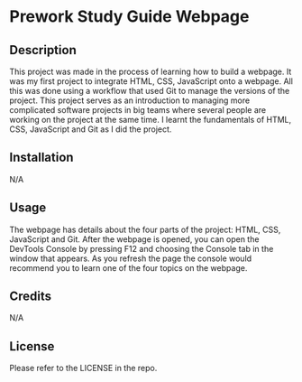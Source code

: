 # Prework Study Guide Webpage

## Description

This project was made in the process of learning how to build a webpage. It was my first project to integrate HTML, CSS, JavaScript onto a webpage. All this was done using a workflow that used Git to manage the versions of the project. This project serves as an introduction to managing more complicated software projects in big teams where several people are working on the project at the same time. I learnt the fundamentals of HTML, CSS, JavaScript and Git as I did the project.


## Installation

N/A

## Usage

The webpage has details about the four parts of the project: HTML, CSS, JavaScript and Git. After the webpage is opened, you can open the DevTools Console by pressing F12 and choosing the Console tab in the window that appears. As you refresh the page the console would recommend you to learn one of the four topics on the webpage.

## Credits

N/A

## License

Please refer to the LICENSE in the repo.